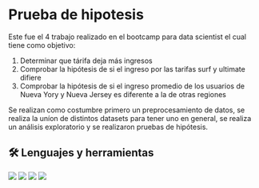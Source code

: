# Prueba de hipotesis


Este fue el 4 trabajo realizado en el bootcamp para data scientist el cual tiene como objetivo:
1. Determinar que tárifa deja más ingresos
2. Comprobar la hipótesis de si el ingreso por las tarifas surf y ultimate difiere
3. Comprobar la hipótesis de si el ingreso promedio de los usuarios de Nueva Yory y Nueva Jersey es diferente a la de otras regiones

Se realizan como costumbre primero un preprocesamiento de datos, se realiza la uníon de distintos datasets para tener uno en general, se realiza un análisis exploratorio y se realizaron pruebas de hipótesis.

## 🛠️ Lenguajes y herramientas
<img src = "https://img.shields.io/badge/Jupyter-F37626.svg?&style=for-the-badge&logo=Jupyter&logoColor=white"> <img src="https://img.shields.io/badge/Python-FFD43B?style=for-the-badge&logo=python&logoColor=blue" /> <img src= "https://img.shields.io/badge/SciPy-654FF0?style=for-the-badge&logo=SciPy&logoColor=white"/> <img src= "https://img.shields.io/badge/Pandas-2C2D72?style=for-the-badge&logo=pandas&logoColor=white"/> 
